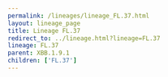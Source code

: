 ```yaml
---
permalink: /lineages/lineage_FL.37.html
layout: lineage_page
title: Lineage FL.37
redirect_to: ../lineage.html?lineage=FL.37
lineage: FL.37
parent: XBB.1.9.1
children: ['FL.37']
---
```

